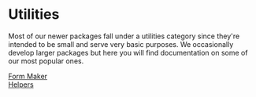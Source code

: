 # Utilities

Most of our newer packages fall under a utilities category since they're intended to be small and serve very basic purposes. We occasionally develop larger packages but here you will find documentation on some of our most popular ones.

[Form Maker](form_maker.md)<br>
[Helpers](helpers.md)<br>